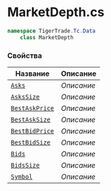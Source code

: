 
# MarketDepth.cs
```csharp
namespace TigerTrade.Tc.Data  
    class MarketDepth
```

### Свойства
| Название | Описание |
| --- | --- |
| [`Asks`](./Свойства/Asks.md) | *Описание* |
| [`AsksSize`](./Свойства/AsksSize.md) | *Описание* |
| [`BestAskPrice`](./Свойства/BestAskPrice.md) | *Описание* |
| [`BestAskSize`](./Свойства/BestAskSize.md) | *Описание* |
| [`BestBidPrice`](./Свойства/BestBidPrice.md) | *Описание* |
| [`BestBidSize`](./Свойства/BestBidSize.md) | *Описание* |
| [`Bids`](./Свойства/Bids.md) | *Описание* |
| [`BidsSize`](./Свойства/BidsSize.md) | *Описание* |
| [`Symbol`](./Свойства/Symbol.md) | *Описание* |
